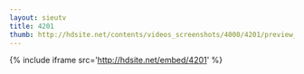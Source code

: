 ```yaml
---
layout: sieutv
title: 4201
thumb: http://hdsite.net/contents/videos_screenshots/4000/4201/preview_360p.mp4.jpg
---
```

{% include iframe src='http://hdsite.net/embed/4201' %}
 
